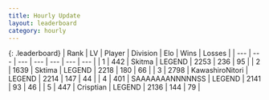 ```yaml
---
title: Hourly Update
layout: leaderboard
category: hourly
---
```


{: .leaderboard}
| Rank | LV | Player | Division | Elo | Wins | Losses |
| --- | --- | --- | --- | --- | --- | --- |
| <span data-change="0">1</span> | 442 | <span title="ID: 402846">Skitma</span> | LEGEND | <span data-change="0">2253</span> | <span data-change="0">236</span> | <span data-change="0">95</span> |
| <span data-change="0">2</span> | 1639 | <span title="ID: 353063">Sktima</span> | LEGEND | <span data-change="0">2218</span> | <span data-change="0">180</span> | <span data-change="0">66</span> |
| <span data-change="0">3</span> | 2798 | <span title="ID: 164871">KawashiroNitori</span> | LEGEND | <span data-change="0">2214</span> | <span data-change="0">147</span> | <span data-change="0">44</span> |
| <span data-change="0">4</span> | 401 | <span title="ID: 174294">SAAAAAAANNNNNSS</span> | LEGEND | <span data-change="0">2141</span> | <span data-change="0">93</span> | <span data-change="0">46</span> |
| <span data-change="0">5</span> | 447 | <span title="ID: 665674">Crisptian</span> | LEGEND | <span data-change="0">2136</span> | <span data-change="0">144</span> | <span data-change="0">79</span> |